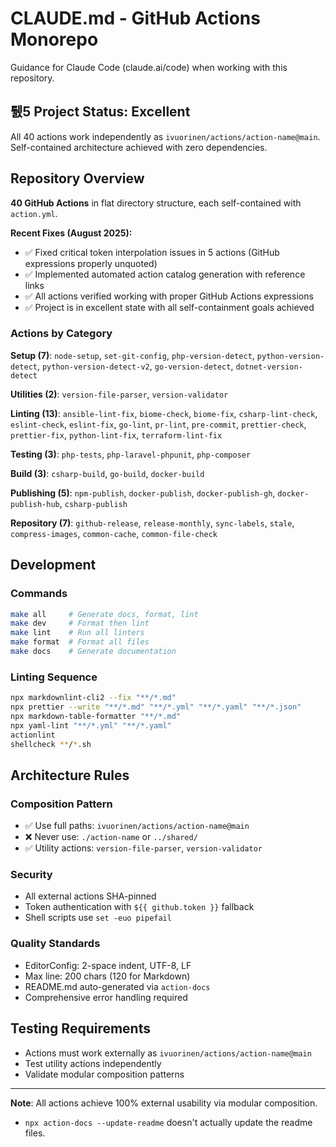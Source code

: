 # CLAUDE.md - GitHub Actions Monorepo

Guidance for Claude Code (claude.ai/code) when working with this repository.

## 퉰5 Project Status: Excellent

All 40 actions work independently as `ivuorinen/actions/action-name@main`. Self-contained architecture achieved with zero dependencies.

## Repository Overview

**40 GitHub Actions** in flat directory structure, each self-contained with `action.yml`.

**Recent Fixes (August 2025):**

- ✅ Fixed critical token interpolation issues in 5 actions (GitHub expressions properly unquoted)
- ✅ Implemented automated action catalog generation with reference links
- ✅ All actions verified working with proper GitHub Actions expressions
- ✅ Project is in excellent state with all self-containment goals achieved

### Actions by Category

**Setup (7)**: `node-setup`, `set-git-config`, `php-version-detect`, `python-version-detect`, `python-version-detect-v2`, `go-version-detect`, `dotnet-version-detect`

**Utilities (2)**: `version-file-parser`, `version-validator`

**Linting (13)**: `ansible-lint-fix`, `biome-check`, `biome-fix`, `csharp-lint-check`, `eslint-check`, `eslint-fix`, `go-lint`,
`pr-lint`, `pre-commit`, `prettier-check`, `prettier-fix`, `python-lint-fix`, `terraform-lint-fix`

**Testing (3)**: `php-tests`, `php-laravel-phpunit`, `php-composer`

**Build (3)**: `csharp-build`, `go-build`, `docker-build`

**Publishing (5)**: `npm-publish`, `docker-publish`, `docker-publish-gh`, `docker-publish-hub`, `csharp-publish`

**Repository (7)**: `github-release`, `release-monthly`, `sync-labels`, `stale`, `compress-images`, `common-cache`, `common-file-check`

## Development

### Commands

```bash
make all     # Generate docs, format, lint
make dev     # Format then lint
make lint    # Run all linters
make format  # Format all files
make docs    # Generate documentation
```

### Linting Sequence

```bash
npx markdownlint-cli2 --fix "**/*.md"
npx prettier --write "**/*.md" "**/*.yml" "**/*.yaml" "**/*.json"
npx markdown-table-formatter "**/*.md"
npx yaml-lint "**/*.yml" "**/*.yaml"
actionlint
shellcheck **/*.sh
```

## Architecture Rules

### Composition Pattern

- ✅ Use full paths: `ivuorinen/actions/action-name@main`
- ❌ Never use: `./action-name` or `../shared/`
- ✅ Utility actions: `version-file-parser`, `version-validator`

### Security

- All external actions SHA-pinned
- Token authentication with `${{ github.token }}` fallback
- Shell scripts use `set -euo pipefail`

### Quality Standards

- EditorConfig: 2-space indent, UTF-8, LF
- Max line: 200 chars (120 for Markdown)
- README.md auto-generated via `action-docs`
- Comprehensive error handling required

## Testing Requirements

- Actions must work externally as `ivuorinen/actions/action-name@main`
- Test utility actions independently
- Validate modular composition patterns

---

**Note**: All actions achieve 100% external usability via modular composition.

- `npx action-docs --update-readme` doesn't actually update the readme files.

